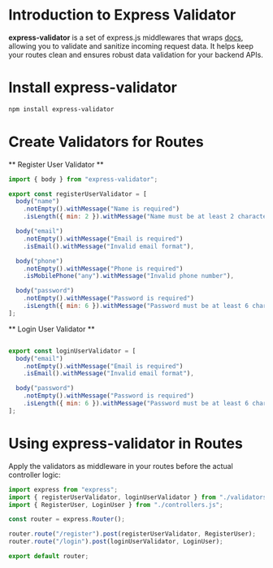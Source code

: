 # Introduction to Express Validator

**express-validator** is a set of express.js middlewares that wraps [docs](https://express-validator.github.io/docs), allowing you to validate and sanitize incoming request data. It helps keep your routes clean and ensures robust data validation for your backend APIs.


# Install express-validator

```bash
npm install express-validator
```


# Create Validators for Routes

**  Register User Validator **

```javascript
import { body } from "express-validator";

export const registerUserValidator = [
  body("name")
    .notEmpty().withMessage("Name is required")
    .isLength({ min: 2 }).withMessage("Name must be at least 2 characters"),

  body("email")
    .notEmpty().withMessage("Email is required")
    .isEmail().withMessage("Invalid email format"),

  body("phone")
    .notEmpty().withMessage("Phone is required")
    .isMobilePhone("any").withMessage("Invalid phone number"),

  body("password")
    .notEmpty().withMessage("Password is required")
    .isLength({ min: 6 }).withMessage("Password must be at least 6 characters"),
];
```

** Login User Validator **

```javascript

export const loginUserValidator = [
  body("email")
    .notEmpty().withMessage("Email is required")
    .isEmail().withMessage("Invalid email format"),

  body("password")
    .notEmpty().withMessage("Password is required")
    .isLength({ min: 6 }).withMessage("Password must be at least 6 characters"),
];

```


# Using express-validator in Routes

Apply the validators as middleware in your routes before the actual controller logic:

```javascript
import express from "express";
import { registerUserValidator, loginUserValidator } from "./validators.js";
import { RegisterUser, LoginUser } from "./controllers.js";

const router = express.Router();

router.route("/register").post(registerUserValidator, RegisterUser);
router.route("/login").post(loginUserValidator, LoginUser);

export default router;

```

